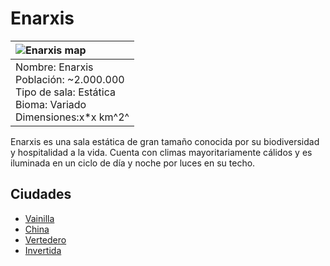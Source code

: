 # Enarxis


|![Enarxis map](https://i.imgur.com/ADK811b.jpeg)|
|:---|
|Nombre: Enarxis<br> Población: ~2.000.000<br> Tipo de sala: Estática<br> Bioma: Variado<br>Dimensiones:x*x km^2^|

Enarxis es una sala estática de gran tamaño conocida por su biodiversidad y hospitalidad a la vida. Cuenta con climas mayoritariamente cálidos y es iluminada en un ciclo de día y noche por luces en su techo. 

## Ciudades
- [Vainilla](Vainilla.md) 
- [China](China.md)
- [Vertedero](Vertedero.md)
- [Invertida](Invertida.md)

